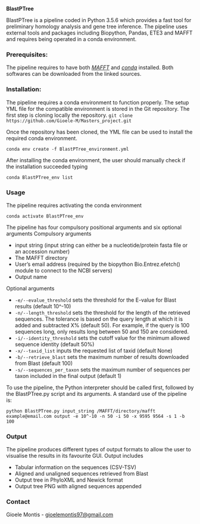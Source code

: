 **BlastPTree**

BlastPTree is a pipeline coded in Python 3.5.6 which provides a fast tool for preliminary homology analysis and gene tree inference. The pipeline uses external tools and packages including Biopython, Pandas, ETE3 and MAFFT and requires being operated in a conda environment. 



### Prerequisites:
The pipeline requires to have both *[MAFFT](https://mafft.cbrc.jp/alignment/software/)* and *[conda](https://conda.io/projects/conda/en/latest/user-guide/install/index.html)* installed. Both softwares can be downloaded from the linked sources. 

### Installation:
The pipeline requires a conda environment to function properly. The setup YML file for the compatible environment is stored in the Git repository. The first step is cloning locally the repository.
`git clone https://github.com/Gioele-M/Masters_project.git`

Once the repository has been cloned, the YML file can be used to install the required conda environment.

`conda env create -f BlastPTree_environment.yml`

After installing the conda environment, the user should manually check if the installation succeeded typing

`conda BlastPTree_env list`

### Usage
The pipeline requires activating the conda environment

`conda activate BlastPTree_env`

The pipeline has four compulsory positional arguments and six optional arguments
Compulsory arguments
* input string (input string can either be a nucleotide/protein fasta file or an accession number)
* The MAFFT directory 
* User’s email address (required by the biopython Bio.Entrez.efetch() module to connect to the NCBI servers) 
* Output name

Optional arguments
* `-e/--evalue_threshold` sets the threshold for the E-value for Blast results (default 10^-10) 
* `-n/--length_threshold` sets the threshold for the length of the retrieved sequences. The tolerance is based on the query length at which it is added and subtracted X% (default 50). For example, if the query is 100 sequences long, only results long between 50 and 150 are considered. 
* `-i/--identity_threshold` sets the cutoff value for the minimum allowed sequence identity (default 50%) 
* `-x/--taxid_list` inputs the requested list of taxid (default None) 
* `-b/--retrieve_blast` sets the maximum number of results downloaded from Blast (default 100) 
* `-s/--sequences_per_taxon` sets the maximum number of sequences per taxon included in the final output (default 1) 


To use the pipeline, the Python interpreter should be called first, followed by the BlastPTree.py script and its arguments. A standard use of the pipeline is:


`python BlastPTree.py input_string /MAFFT/directory/mafft example@email.com output -e 10^-10 -n 50 -i 50 -x 9595 9564 -s 1 -b 100`


### Output
The pipeline produces different types of output formats to allow the user to visualise the results in its favourite GUI. Output includes 
* Tabular information on the sequences (CSV-TSV)
* Aligned and unaligned sequences retrieved from Blast
* Output tree in PhyloXML and Newick format
* Output tree PNG with aligned sequences appended


### Contact
Gioele Montis - gioelemontis97@gmail.com
